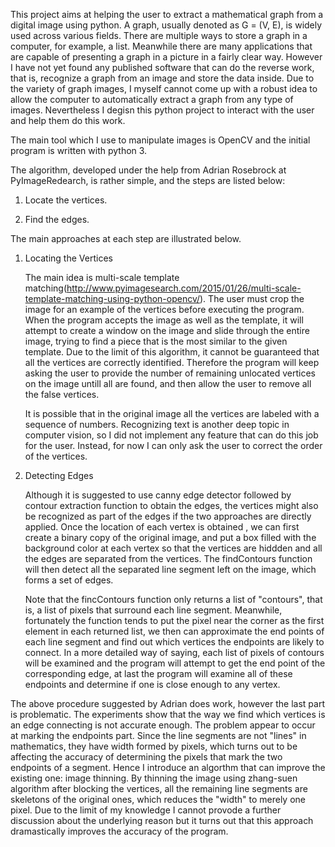 This project aims at helping the user to extract a mathematical graph from a digital image using python. A graph, usually denoted as G = (V, E), is widely used across various fields. There are multiple ways to store a graph in a computer, for example, a list. Meanwhile there are many applications that are capable of presenting a graph in a picture in a fairly clear way. However I have not yet found any published software that can do the reverse work, that is, recognize a graph from an image and store the data inside. Due to the variety of graph images, I myself cannot come up with a robust idea to allow the computer to automatically extract a graph from any type of images. Nevertheless I degisn this python project to interact with the user and help them do this work.

The main tool which I use to manipulate images is OpenCV and the initial program is written with python 3.

The algorithm, developed under the help from Adrian Rosebrock at PyImageRedearch,  is rather simple, and the steps are listed below:
1. Locate the vertices.

2. Find the edges.

The main approaches at each step are illustrated below.

1. Locating the Vertices

	The main idea is multi-scale template matching(http://www.pyimagesearch.com/2015/01/26/multi-scale-template-matching-using-python-opencv/). The user must crop the image for an example of the vertices before executing the program. When the program accepts the image as well as the template, it will attempt to create a window on the image and slide through the entire image, trying to find a piece that is the most similar to the given template. Due to the limit of this algorithm, it cannot be guaranteed that all the vertices are correctly identified. Therefore the program will keep asking the user to provide the number of remaining unlocated vertices on the image untill all are found, and then allow the user to remove all the false vertices.

	It is possible that in the original image all the vertices are labeled with a sequence of numbers. Recognizing text is another deep topic in computer vision, so I did not implement any feature that can do this job for the user. Instead, for now I can only ask the user to correct the order of the vertices.

2. Detecting Edges

	Although it is suggested to use canny edge detector followed by contour extraction function to obtain the edges, the vertices might also be recognized as part of the edges if the two approaches are directly applied. Once the location of each vertex is obtained , we can first create a binary copy of the original image, and put a box filled with the background color at each vertex so that the vertices are hiddden and all the edges are separated from the vertices. The findContours function will then detect all the separated line segment left on the image, which forms a set of edges.

	Note that the fincContours function only returns a list of "contours", that is, a list of pixels that surround each line segment. Meanwhile, fortunately the function tends to put the pixel near the corner as the first element in each returned list, we then can approximate the end points of each line segment and find out which vertices the endpoints are likely to connect. In a more detailed way of saying, each list of pixels of contours will be examined and the program will attempt to get the end point of the corresponding edge, at last the program will examine all of these endpoints and determine if one is close enough to any vertex.


The above procedure suggested by Adrian does work, however the last part is problematic. The experiments show that the way we find which vertices is an edge connecting is not accurate enough. The problem appear to occur at marking the endpoints part. Since the line segments are not "lines" in mathematics, they have width formed by pixels, which turns out to be affecting the accuracy of determining the pixels that mark the two endpoints of a segment. Hence I introduce an algorthm that can improve the existing one: image thinning. By thinning the image using zhang-suen algorithm after blocking the vertices, all the remaining line segments are skeletons of the original ones, which reduces the "width" to merely one pixel. Due to the limit of my knowledge I cannot provode a further discussion about the underlying reason but it turns out that this approach dramastically improves the accuracy of the program.